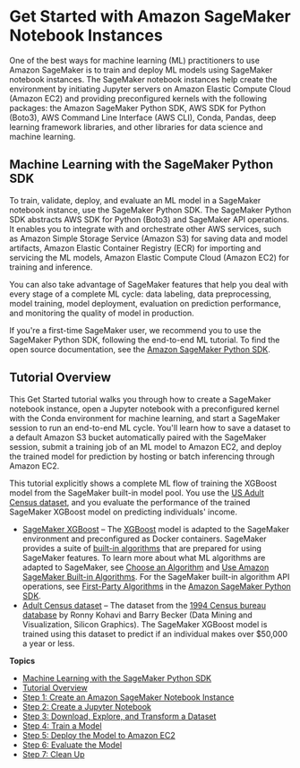 # Get Started with Amazon SageMaker Notebook Instances<a name="gs-console"></a>

One of the best ways for machine learning \(ML\) practitioners to use Amazon SageMaker is to train and deploy ML models using SageMaker notebook instances\. The SageMaker notebook instances help create the environment by initiating Jupyter servers on Amazon Elastic Compute Cloud \(Amazon EC2\) and providing preconfigured kernels with the following packages: the Amazon SageMaker Python SDK, AWS SDK for Python \(Boto3\), AWS Command Line Interface \(AWS CLI\), Conda, Pandas, deep learning framework libraries, and other libraries for data science and machine learning\.

## Machine Learning with the SageMaker Python SDK<a name="gs-ml-with-sagemaker-pysdk"></a>

To train, validate, deploy, and evaluate an ML model in a SageMaker notebook instance, use the SageMaker Python SDK\. The SageMaker Python SDK abstracts AWS SDK for Python \(Boto3\) and SageMaker API operations\. It enables you to integrate with and orchestrate other AWS services, such as Amazon Simple Storage Service \(Amazon S3\) for saving data and model artifacts, Amazon Elastic Container Registry \(ECR\) for importing and servicing the ML models, Amazon Elastic Compute Cloud \(Amazon EC2\) for training and inference\.

You can also take advantage of SageMaker features that help you deal with every stage of a complete ML cycle: data labeling, data preprocessing, model training, model deployment, evaluation on prediction performance, and monitoring the quality of model in production\.

If you're a first\-time SageMaker user, we recommend you to use the SageMaker Python SDK, following the end\-to\-end ML tutorial\. To find the open source documentation, see the [Amazon SageMaker Python SDK](https://sagemaker.readthedocs.io)\.

## Tutorial Overview<a name="gs-tutorial-overview"></a>

This Get Started tutorial walks you through how to create a SageMaker notebook instance, open a Jupyter notebook with a preconfigured kernel with the Conda environment for machine learning, and start a SageMaker session to run an end\-to\-end ML cycle\. You'll learn how to save a dataset to a default Amazon S3 bucket automatically paired with the SageMaker session, submit a training job of an ML model to Amazon EC2, and deploy the trained model for prediction by hosting or batch inferencing through Amazon EC2\. 

This tutorial explicitly shows a complete ML flow of training the XGBoost model from the SageMaker built\-in model pool\. You use the [US Adult Census dataset](https://archive.ics.uci.edu/ml/datasets/adult), and you evaluate the performance of the trained SageMaker XGBoost model on predicting individuals' income\.
+ [SageMaker XGBoost](https://docs.aws.amazon.com/sagemaker/latest/dg/xgboost.html) – The [XGBoost](https://xgboost.readthedocs.io/en/latest/) model is adapted to the SageMaker environment and preconfigured as Docker containers\. SageMaker provides a suite of [built\-in algorithms](https://docs.aws.amazon.com/sagemaker/latest/dg/algos.html) that are prepared for using SageMaker features\. To learn more about what ML algorithms are adapted to SageMaker, see [Choose an Algorithm](https://docs.aws.amazon.com/sagemaker/latest/dg/algorithms-choose.html) and [Use Amazon SageMaker Built\-in Algorithms](https://docs.aws.amazon.com/sagemaker/latest/dg/algos.html)\. For the SageMaker built\-in algorithm API operations, see [First\-Party Algorithms](https://sagemaker.readthedocs.io/en/stable/algorithms/index.html) in the [Amazon SageMaker Python SDK](https://sagemaker.readthedocs.io)\.
+ [Adult Census dataset](https://archive.ics.uci.edu/ml/datasets/adult) – The dataset from the [1994 Census bureau database](http://www.census.gov/en.html) by Ronny Kohavi and Barry Becker \(Data Mining and Visualization, Silicon Graphics\)\. The SageMaker XGBoost model is trained using this dataset to predict if an individual makes over $50,000 a year or less\.

**Topics**
+ [Machine Learning with the SageMaker Python SDK](#gs-ml-with-sagemaker-pysdk)
+ [Tutorial Overview](#gs-tutorial-overview)
+ [Step 1: Create an Amazon SageMaker Notebook Instance](gs-setup-working-env.md)
+ [Step 2: Create a Jupyter Notebook](ex1-prepare.md)
+ [Step 3: Download, Explore, and Transform a Dataset](ex1-preprocess-data.md)
+ [Step 4: Train a Model](ex1-train-model.md)
+ [Step 5: Deploy the Model to Amazon EC2](ex1-model-deployment.md)
+ [Step 6: Evaluate the Model](ex1-test-model.md)
+ [Step 7: Clean Up](ex1-cleanup.md)